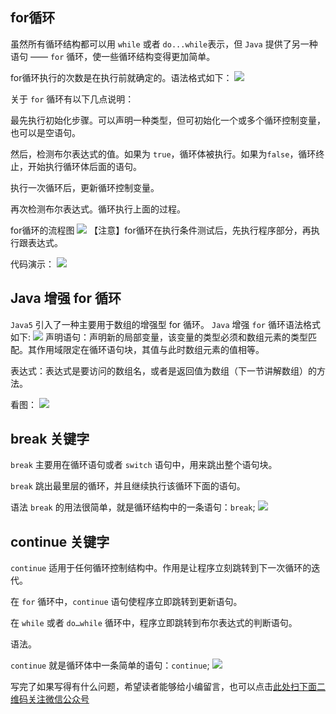 ## for循环

虽然所有循环结构都可以用 `while` 或者 `do...while`表示，但 `Java` 提供了另一种语句 —— `for` 循环，使一些循环结构变得更加简单。

for循环执行的次数是在执行前就确定的。语法格式如下：
![](https://gitee.com/duchaochen/gongzhonghao/raw/master/3/16-1.jpg)

关于 `for` 循环有以下几点说明：

最先执行初始化步骤。可以声明一种类型，但可初始化一个或多个循环控制变量，也可以是空语句。

然后，检测布尔表达式的值。如果为 `true`，循环体被执行。如果为`false`，循环终止，开始执行循环体后面的语句。

执行一次循环后，更新循环控制变量。

再次检测布尔表达式。循环执行上面的过程。

for循环的流程图
![](https://gitee.com/duchaochen/gongzhonghao/raw/master/3/16-2.jpg)
【注意】for循环在执行条件测试后，先执行程序部分，再执行跟表达式。

代码演示：
![](https://gitee.com/duchaochen/gongzhonghao/raw/master/3/16-3.jpg)

## Java 增强 for 循环

`Java5` 引入了一种主要用于数组的增强型 for 循环。
`Java` 增强 `for` 循环语法格式如下:
![](https://gitee.com/duchaochen/gongzhonghao/raw/master/3/16-4.jpg)
声明语句：声明新的局部变量，该变量的类型必须和数组元素的类型匹配。其作用域限定在循环语句块，其值与此时数组元素的值相等。

表达式：表达式是要访问的数组名，或者是返回值为数组（下一节讲解数组）的方法。

看图：
![](https://gitee.com/duchaochen/gongzhonghao/raw/master/3/16-5.jpg)

## break 关键字

`break` 主要用在循环语句或者 `switch` 语句中，用来跳出整个语句块。

`break` 跳出最里层的循环，并且继续执行该循环下面的语句。

语法
`break` 的用法很简单，就是循环结构中的一条语句：`break`;
![](https://gitee.com/duchaochen/gongzhonghao/raw/master/3/16-6.jpg)

## continue 关键字

`continue` 适用于任何循环控制结构中。作用是让程序立刻跳转到下一次循环的迭代。

在 `for` 循环中，`continue` 语句使程序立即跳转到更新语句。

在 `while` 或者 `do…while` 循环中，程序立即跳转到布尔表达式的判断语句。 

语法。

`continue` 就是循环体中一条简单的语句：`continue`;
![](https://gitee.com/duchaochen/gongzhonghao/raw/master/3/16-7.jpg)


写完了如果写得有什么问题，希望读者能够给小编留言，也可以点击[此处扫下面二维码关注微信公众号](https://www.ycbbs.vip/?p=28 "此处扫下面二维码关注微信公众号")